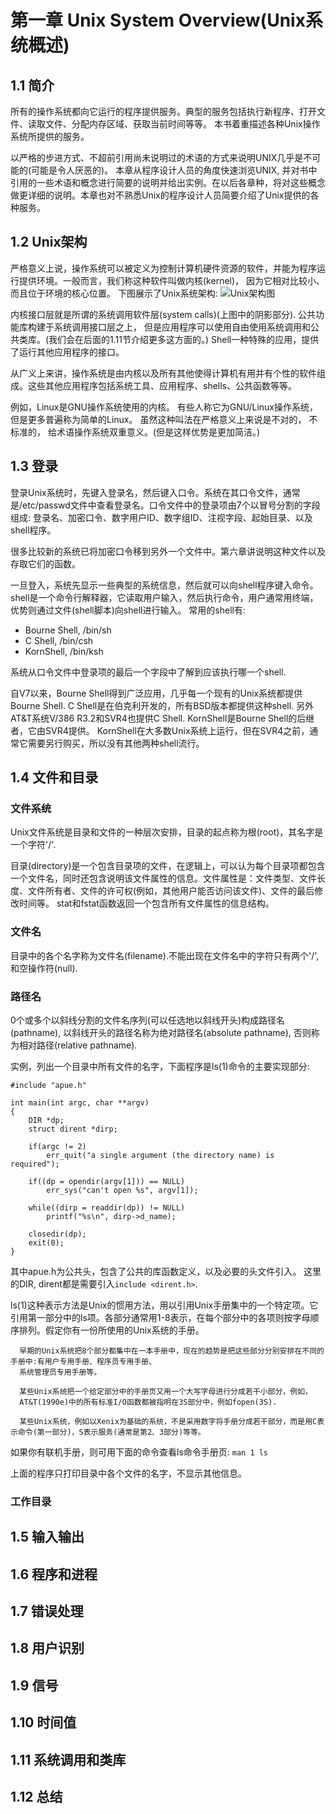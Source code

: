 # 第一章 Unix System Overview(Unix系统概述)
## 1.1 简介
  所有的操作系统都向它运行的程序提供服务。典型的服务包括执行新程序、打开文件、读取文件、分配内存区域、获取当前时间等等。 本书着重描述各种Unix操作系统所提供的服务。
  
  以严格的步进方式、不超前引用尚未说明过的术语的方式来说明UNIX几乎是不可能的(可能是令人厌恶的)。 本章从程序设计人员的角度快速浏览UNIX, 并对书中引用的一些术语和概念进行简要的说明并给出实例。在以后各章种，将对这些概念做更详细的说明。本章也对不熟悉Unix的程序设计人员简要介绍了Unix提供的各种服务。
  
## 1.2 Unix架构
  严格意义上说，操作系统可以被定义为控制计算机硬件资源的软件，并能为程序运行提供环境。一般而言，我们称这种软件叫做内核(kernel)， 因为它相对比较小、而且位于环境的核心位置。 下图展示了Unix系统架构:
  ![Unix架构图](https://github.com/walkerqiao/walkman/blob/master/images/APUE/unix_architecture.png)
  
  内核接口层就是所谓的系统调用软件层(system calls)(上图中的阴影部分). 公共功能库构建于系统调用接口层之上， 但是应用程序可以使用自由使用系统调用和公共类库。(我们会在后面的1.11节介绍更多这方面的。) Shell一种特殊的应用，提供了运行其他应用程序的接口。
  
  从广义上来讲，操作系统是由内核以及所有其他使得计算机有用并有个性的软件组成。这些其他应用程序包括系统工具、应用程序、shells、公共函数等等。
  
  例如，Linux是GNU操作系统使用的内核。 有些人称它为GNU/Linux操作系统， 但是更多普遍称为简单的Linux。 虽然这种叫法在严格意义上来说是不对的， 不标准的， 给术语操作系统双重意义。(但是这样优势是更加简洁。)

## 1.3 登录
  登录Unix系统时，先键入登录名，然后键入口令。系统在其口令文件，通常是/etc/passwd文件中查看登录名。口令文件中的登录项由7个以冒号分割的字段组成: 登录名、加密口令、数字用户ID、数字组ID、注视字段、起始目录、以及shell程序。
  
  很多比较新的系统已将加密口令移到另外一个文件中。第六章讲说明这种文件以及存取它们的函数。
  
  一旦登入，系统先显示一些典型的系统信息，然后就可以向shell程序键入命令。shell是一个命令行解释器，它读取用户输入，然后执行命令，用户通常用终端，优势则通过文件(shell脚本)向shell进行输入。 常用的shell有:
  * Bourne Shell, /bin/sh
  * C Shell, /bin/csh
  * KornShell, /bin/ksh
  
  系统从口令文件中登录项的最后一个字段中了解到应该执行哪一个shell.

  自V7以来，Bourne Shell得到广泛应用，几乎每一个现有的Unix系统都提供Bourne Shell. C Shell是在伯克利开发的，所有BSD版本都提供这种shell. 另外AT&T系统V/386 R3.2和SVR4也提供C Shell. KornShell是Bourne Shell的后继者，它由SVR4提供。 KornShell在大多数Unix系统上运行，但在SVR4之前，通常它需要另行购买，所以没有其他两种shell流行。

## 1.4 文件和目录

### 文件系统
  Unix文件系统是目录和文件的一种层次安排，目录的起点称为根(root)，其名字是一个字符'/'.
  
  目录(directory)是一个包含目录项的文件，在逻辑上，可以认为每个目录项都包含一个文件名，同时还包含说明该文件属性的信息。文件属性是：文件类型、文件长度、文件所有者、文件的许可权(例如，其他用户能否访问该文件)、文件的最后修改时间等。 stat和fstat函数返回一个包含所有文件属性的信息结构。
### 文件名
  目录中的各个名字称为文件名(filename).不能出现在文件名中的字符只有两个'/', 和空操作符(null).
### 路径名
  0个或多个以斜线分割的文件名序列(可以任选地以斜线开头)构成路径名(pathname), 以斜线开头的路径名称为绝对路径名(absolute pathname), 否则称为相对路径(relative pathname).
  
  实例，列出一个目录中所有文件的名字，下面程序是ls(1)命令的主要实现部分:
```
#include "apue.h"

int main(int argc, char **argv)
{
    DIR *dp;
    struct dirent *dirp;

    if(argc != 2)
        err_quit("a single argument (the directory name) is required");

    if((dp = opendir(argv[1])) == NULL)
        err_sys("can't open %s", argv[1]);

    while((dirp = readdir(dp)) != NULL)
        printf("%s\n", dirp->d_name);

    closedir(dp);
    exit(0);
}
```
  其中apue.h为公共头，包含了公共的库函数定义，以及必要的头文件引入。 这里的DIR, dirent都是需要引入`include <dirent.h>`. 
  
  ls(1)这种表示方法是Unix的惯用方法，用以引用Unix手册集中的一个特定项。它引用第一部分中的ls项。各部分通常用1-8表示，在每个部分中的各项则按字母顺序排列。假定你有一份所使用的Unix系统的手册。
  
```
  早期的Unix系统把8个部分都集中在一本手册中，现在的趋势是把这些部分分别安排在不同的手册中:有用户专用手册、程序员专用手册、
  系统管理员专用手册等。
  
  某些Unix系统把一个给定部分中的手册页又用一个大写字母进行分成若干小部分，例如， 
  AT&T(1990e)中的所有标准I/O函数都被指明在3S部分中，例如fopen(3S).
  
  某些Unix系统，例如以Xenix为基础的系统，不是采用数字将手册分成若干部分，而是用C表示命令(第一部分)，S表示服务(通常是第2、3部分)等等。
```

  如果你有联机手册，则可用下面的命令查看ls命令手册页: `man 1 ls`
  
  上面的程序只打印目录中各个文件的名字，不显示其他信息。
  
  

### 工作目录

## 1.5 输入输出
## 1.6 程序和进程
## 1.7 错误处理
## 1.8 用户识别
## 1.9 信号
## 1.10 时间值
## 1.11 系统调用和类库
## 1.12 总结
